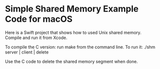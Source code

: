 # Simple Shared Memory Example Code for macOS

Here is a Swift project that shows how to used Unix shared memory. 
Compile and run it from Xcode.

To compile the C version: run make from the command line.
To run it: ./shm server <msg> | client | delete

Use the C code to delete the shared memory segment when done.


